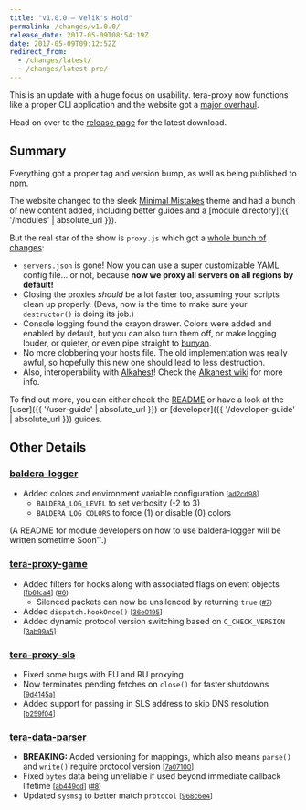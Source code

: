```yaml
---
title: "v1.0.0 – Velik's Hold"
permalink: /changes/v1.0.0/
release_date: 2017-05-09T08:54:19Z
date: 2017-05-09T09:12:52Z
redirect_from:
  - /changes/latest/
  - /changes/latest-pre/
---
```


This is an update with a huge focus on usability. tera-proxy now functions like a proper CLI application and the website got a [major overhaul](https://github.com/meishuu/tera-proxy/commit/_TODO).

Head on over to the [release page](https://github.com/meishuu/tera-proxy/releases) for the latest download.

## Summary

Everything got a proper tag and version bump, as well as being published to [npm](https://www.npmjs.com/).

The website changed to the sleek [Minimal Mistakes](https://github.com/mmistakes/minimal-mistakes) theme and had a bunch of new content added, including better guides and a [module directory]({{ '/modules' | absolute_url }}).

But the real star of the show is `proxy.js` which got a [whole bunch of changes](https://github.com/meishuu/tera-proxy/compare/c0c583ef76f964f0c606785294471128fcda3b24...v1.0.0):
* `servers.json` is gone! Now you can use a super customizable YAML config file... or not, because **now we proxy all servers on all regions by default!**
* Closing the proxies *should* be a lot faster too, assuming your scripts clean up properly. (Devs, now is the time to make sure your `destructor()` is doing its job.)
* Console logging found the crayon drawer. Colors were added and enabled by default, but you can also turn them off, or make logging louder, or quieter, or even pipe straight to [bunyan](https://github.com/trentm/node-bunyan#readme).
* No more clobbering your hosts file. The old implementation was really awful, so hopefully this new one should lead to less destruction.
* Also, interoperability with [Alkahest](https://github.com/alexrp/alkahest)! Check the [Alkahest wiki](https://github.com/alexrp/alkahest/wiki/Interoperability) for more info.

To find out more, you can either check the [README](https://github.com/meishuu/tera-proxy/tree/v1.0.0#readme) or have a look at the [user]({{ '/user-guide' | absolute_url }}) or [developer]({{ '/developer-guide' | absolute_url }}) guides.

## Other Details

### [baldera-logger](https://github.com/meishuu/baldera-logger/compare/ad2cd984c288d9b66cfd057265c7870633d8629e...v0.1.0)
* Added colors and environment variable configuration <small>[[ad2cd98](https://github.com/meishuu/baldera-logger/commit/7c6a2448ac8e07a7522a0032b1c23fa6cb4a6278)]</small>
  * `BALDERA_LOG_LEVEL` to set verbosity (-2 to 3)
  * `BALDERA_LOG_COLORS` to force (1) or disable (0) colors

(A README for module developers on how to use baldera-logger will be written sometime Soon™.)

### [tera-proxy-game](https://github.com/meishuu/tera-proxy-game/compare/94a1f2d0bce2b27443c22b5b823ac3c4e738aff8...v1.0.0)
* Added filters for hooks along with associated flags on event objects <small>[[fb61ca4](https://github.com/meishuu/tera-proxy-game/commit/fb61ca41c0db9a6dee998ba4ca2b0c56f3aa244c)] ([#6](https://github.com/meishuu/tera-proxy-game/issues/6))</small>
  * Silenced packets can now be unsilenced by returning `true` <small>([#7](https://github.com/meishuu/tera-proxy-game/issues/7))</small>
* Added `dispatch.hookOnce()` <small>[[36e0195](https://github.com/meishuu/tera-proxy-game/commit/36e0195bd25f4ce3050dad8ec8c1e25b0404b7ec)]</small>
* Added dynamic protocol version switching based on `C_CHECK_VERSION` <small>[[3ab99a5](https://github.com/meishuu/tera-proxy-game/commit/3ab99a5abdb6ac0d8ed36db7fe83cfbdfb5687bd)]</small>

### [tera-proxy-sls](https://github.com/meishuu/tera-proxy-sls/compare/5b0c53c2d408074475c291c3118e50c9dff0fb16...v0.2.0)
* Fixed some bugs with EU and RU proxying
* Now terminates pending fetches on `close()` for faster shutdowns <small>[[9d4145a](https://github.com/meishuu/tera-proxy-sls/commit/9d4145aaf169ffe0370d1cd48f44636ad72aafc2)]</small>
* Added support for passing in SLS address to skip DNS resolution <small>[[b259f04](https://github.com/meishuu/tera-proxy-sls/commit/b259f043b2382695aa46e47cdbf8efe299e0640e)]</small>

### [tera-data-parser](https://github.com/meishuu/tera-data-parser-js/compare/2eb93746cc890bc1d3c8eb3c00456868d52d2f1f...v0.3.0)
* **BREAKING:** Added versioning for mappings, which also means `parse()` and `write()` require protocol version <small>[[7a07100](https://github.com/meishuu/tera-data-parser-js/commit/7a071003a19206923cdeafba3b4280ede8126582)]</small>
* Fixed `bytes` data being unreliable if used beyond immediate callback lifetime <small>[[ab449cd](https://github.com/meishuu/tera-data-parser-js/commit/ab449cd9e903dc41fa15e29584068492224fea2e)] ([#8](https://github.com/meishuu/tera-data-parser-js/issues/8))</small>
* Updated `sysmsg` to better match `protocol` <small>[[968c6e4](https://github.com/meishuu/tera-data-parser-js/commit/968c6e4998b29527e2bf124e12b7b750935edb36)]</small>
